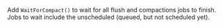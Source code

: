 Add `WaitForCompact()` to wait for all flush and compactions jobs to finish. Jobs to wait include the unscheduled (queued, but not scheduled yet).

